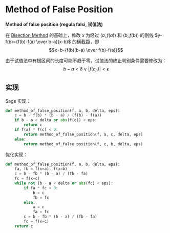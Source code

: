 # Method of False Position
**Method of false position (regula falsi, 试值法)**

在 [Bisection Method](Bisection%20Method.md) 的基础上，修改 $x$ 为经过 $(a,f(a))$ 和 $(b,f(b))$ 的割线 $y-f(b)={f(b)-f(a) \over b-a}(x-b)$ 的横截距，即
$$x=b-{f(b)(b-a) \over f(b)-f(a)}$$

由于试值法中有根区间的长度可能不趋于零，试值法的终止判别条件需要修改为：
$$b-a<\delta \lor |f(c_n)|<\epsilon$$

## 实现
Sage 实现：
```python
def method_of_false_position(f, a, b, delta, eps):
    c = b - f(b) * (b - a) / (f(b) - f(a))
    if b - a < delta or abs(f(c)) < eps:
        return c
    if f(a) * f(c) < 0:
        return method_of_false_position(f, a, c, delta, eps)
    else:
        return method_of_false_position(f, c, b, delta, eps)
```

优化实现：
```python
def method_of_false_position(f, a, b, delta, eps):
    fa, fb = f(x=a), f(x=b)
    c = b - fb * (b - a) / (fb - fa)
    fc = f(x=c)
    while not (b - a < delta or abs(fc) < eps):
        if fa * fc < 0:
            b = c
            fb = fc
        else:
            a = c
            fa = fc
        c = b - fb * (b - a) / (fb - fa)
        fc = f(x=c)
    return c
```